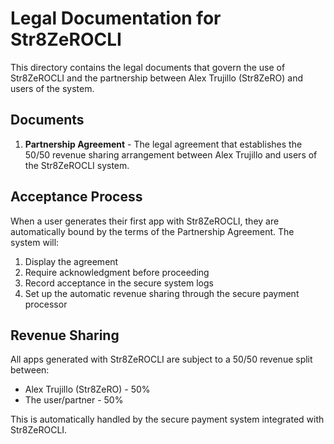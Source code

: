 # Legal Documentation for Str8ZeROCLI

This directory contains the legal documents that govern the use of Str8ZeROCLI and the partnership between Alex Trujillo (Str8ZeRO) and users of the system.

## Documents

1. **Partnership Agreement** - The legal agreement that establishes the 50/50 revenue sharing arrangement between Alex Trujillo and users of the Str8ZeROCLI system.

## Acceptance Process

When a user generates their first app with Str8ZeROCLI, they are automatically bound by the terms of the Partnership Agreement. The system will:

1. Display the agreement
2. Require acknowledgment before proceeding
3. Record acceptance in the secure system logs
4. Set up the automatic revenue sharing through the secure payment processor

## Revenue Sharing

All apps generated with Str8ZeROCLI are subject to a 50/50 revenue split between:
- Alex Trujillo (Str8ZeRO) - 50%
- The user/partner - 50%

This is automatically handled by the secure payment system integrated with Str8ZeROCLI.